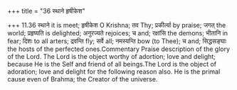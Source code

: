 +++
title = "36 स्थाने हृषीकेश"

+++
11.36 स्थाने it is meet; हृषीकेश O Krishna; तव Thy; प्रकीर्त्या by
praise; जगत् the world; प्रहृष्यति is delighted; अनुरज्यते rejoices; च
and; रक्षांसि the demons; भीतानि in fear; दिशः to all arters; द्रवन्ति
fly; सर्वे all; नमस्यन्ति bow (to Thee); च and; सिद्धसङ्घाः the hosts of
the perfected ones.Commentary Praise description of the glory of the
Lord. The Lord is the object worthy of adortion; love and delight;
because He is the Self and friend of all beings.The Lord is the object
of adoration; love and delight for the following reason also. He is the
primal cause even of Brahma; the Creator of the universe.
